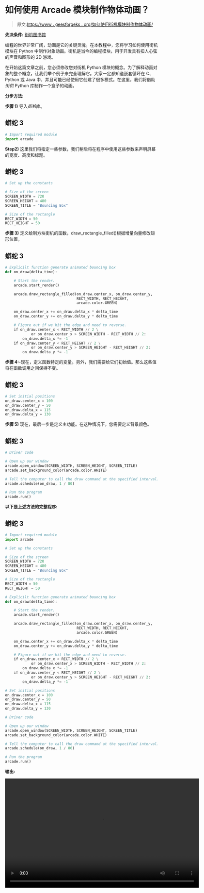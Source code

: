 # 如何使用 Arcade 模块制作物体动画？

> 原文:[https://www . geesforgeks . org/如何使用街机模块制作物体动画/](https://www.geeksforgeeks.org/how-to-animate-an-object-using-arcade-module/)

**先决条件:** [街机图书馆](https://www.geeksforgeeks.org/arcade-library-in-python/)

编程的世界非常广阔，动画是它的关键灵魂。在本教程中，您将学习如何使用街机模块在 Python 中制作对象动画。街机是当今的编程模块，用于开发具有扣人心弦的声音和图形的 2D 游戏。

在开始这篇文章之前，您必须修改您对街机 Python 模块的概念。为了解释动画对象的整个概念，让我们举个例子来完全理解它。大家一定都知道嵌套循环在 C、Python 或 Java 中，并且可能已经使用它创建了很多模式。在这里，我们将借助*街机* Python 库制作一个盒子的动画。

**分步方法:**

**步骤 1)** 导入*街机*库。

## 蟒蛇 3

```py
# Import required module 
import arcade
```

**Step2)** 这里我们将指定一些参数，我们稍后将在程序中使用这些参数来声明屏幕的宽度、高度和标题。

## 蟒蛇 3

```py
# Set up the constants

# Size of the screen
SCREEN_WIDTH = 720
SCREEN_HEIGHT = 480
SCREEN_TITLE = "Bouncing Box"

# Size of the rectangle
RECT_WIDTH = 50
RECT_HEIGHT = 50
```

**步骤 3)** 定义绘制方块街机的函数，draw_rectangle_filled()根据增量向量修改矩形位置。

## 蟒蛇 3

```py
# Explicilt function generate animated bouncing box
def on_draw(delta_time):

    # Start the render.
    arcade.start_render()

    arcade.draw_rectangle_filled(on_draw.center_x, on_draw.center_y,
                                 RECT_WIDTH, RECT_HEIGHT,
                                 arcade.color.GREEN)

    on_draw.center_x += on_draw.delta_x * delta_time
    on_draw.center_y += on_draw.delta_y * delta_time

    # Figure out if we hit the edge and need to reverse.
    if on_draw.center_x < RECT_WIDTH // 2 \
            or on_draw.center_x > SCREEN_WIDTH - RECT_WIDTH // 2:
        on_draw.delta_x *= -1
    if on_draw.center_y < RECT_HEIGHT // 2 \
            or on_draw.center_y > SCREEN_HEIGHT - RECT_HEIGHT // 2:
        on_draw.delta_y *= -1
```

**步骤 4:**-现在，定义函数特定的变量。另外，我们需要给它们初始值。那么这些值将在函数调用之间保持不变。

## 蟒蛇 3

```py
# Set initial positions
on_draw.center_x = 100
on_draw.center_y = 50
on_draw.delta_x = 115
on_draw.delta_y = 130
```

**步骤 5)** 现在，最后一步是定义主功能。在这种情况下，您需要定义背景颜色。

## 蟒蛇 3

```py
# Driver code

# Open up our window
arcade.open_window(SCREEN_WIDTH, SCREEN_HEIGHT, SCREEN_TITLE)
arcade.set_background_color(arcade.color.WHITE)

# Tell the computer to call the draw command at the specified interval.
arcade.schedule(on_draw, 1 / 80)

# Run the program
arcade.run()
```

**以下是上述方法的完整程序:**

## 蟒蛇 3

```py
# Import required module
import arcade

# Set up the constants

# Size of the screen
SCREEN_WIDTH = 720
SCREEN_HEIGHT = 480
SCREEN_TITLE = "Bouncing Box"

# Size of the rectangle
RECT_WIDTH = 50
RECT_HEIGHT = 50

# Explicilt function generate animated bouncing box
def on_draw(delta_time):

    # Start the render.
    arcade.start_render()

    arcade.draw_rectangle_filled(on_draw.center_x, on_draw.center_y,
                                 RECT_WIDTH, RECT_HEIGHT,
                                 arcade.color.GREEN)

    on_draw.center_x += on_draw.delta_x * delta_time
    on_draw.center_y += on_draw.delta_y * delta_time

    # Figure out if we hit the edge and need to reverse.
    if on_draw.center_x < RECT_WIDTH // 2 \
            or on_draw.center_x > SCREEN_WIDTH - RECT_WIDTH // 2:
        on_draw.delta_x *= -1
    if on_draw.center_y < RECT_HEIGHT // 2 \
            or on_draw.center_y > SCREEN_HEIGHT - RECT_HEIGHT // 2:
        on_draw.delta_y *= -1

# Set initial positions
on_draw.center_x = 100
on_draw.center_y = 50
on_draw.delta_x = 115
on_draw.delta_y = 130

# Driver code

# Open up our window
arcade.open_window(SCREEN_WIDTH, SCREEN_HEIGHT, SCREEN_TITLE)
arcade.set_background_color(arcade.color.WHITE)

# Tell the computer to call the draw command at the specified interval.
arcade.schedule(on_draw, 1 / 80)

# Run the program
arcade.run()
```

**输出:**

<video class="wp-video-shortcode" id="video-495737-1" width="640" height="360" preload="metadata" controls=""><source type="video/mp4" src="https://media.geeksforgeeks.org/wp-content/uploads/20201006231620/Bouncing-Box.mp4?_=1">[https://media.geeksforgeeks.org/wp-content/uploads/20201006231620/Bouncing-Box.mp4](https://media.geeksforgeeks.org/wp-content/uploads/20201006231620/Bouncing-Box.mp4)</video>